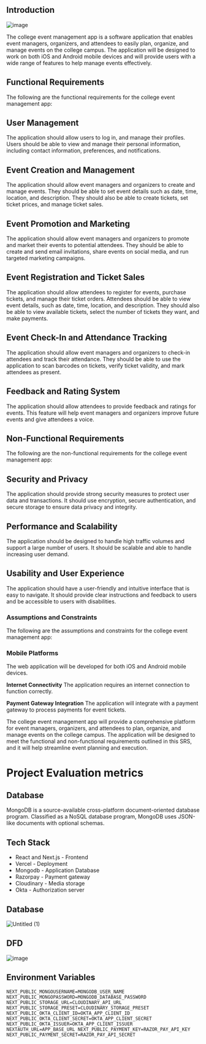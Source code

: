 ## Introduction
![image](https://user-images.githubusercontent.com/68949544/230344624-4ee1013e-14e0-47ea-aa35-5954fb64bb16.png)


The college event management app is a software application that enables event managers, organizers, and attendees to easily plan, organize, and manage events on the college campus. The application will be designed to work on both iOS and Android mobile devices and will provide users with a wide range of features to help manage events effectively.

## Functional Requirements

The following are the functional requirements for the college event management app:

## User Management

The application should allow users to log in, and manage their profiles. Users should be able to view and manage their personal information, including contact information, preferences, and notifications.

## Event Creation and Management

The application should allow event managers and organizers to create and manage events. They should be able to set event details such as date, time, location, and description. They should also be able to create tickets, set ticket prices, and manage ticket sales.

## Event Promotion and Marketing

The application should allow event managers and organizers to promote and market their events to potential attendees. They should be able to create and send email invitations, share events on social media, and run targeted marketing campaigns.

## Event Registration and Ticket Sales

The application should allow attendees to register for events, purchase tickets, and manage their ticket orders. Attendees should be able to view event details, such as date, time, location, and description. They should also be able to view available tickets, select the number of tickets they want, and make payments.

## **Event Check-In and Attendance Tracking**

The application should allow event managers and organizers to check-in attendees and track their attendance. They should be able to use the application to scan barcodes on tickets, verify ticket validity, and mark attendees as present.

## Feedback and Rating System

The application should allow attendees to provide feedback and ratings for events. This feature will help event managers and organizers improve future events and give attendees a voice.

## Non-Functional Requirements

The following are the non-functional requirements for the college event management app:

## Security and Privacy

The application should provide strong security measures to protect user data and transactions. It should use encryption, secure authentication, and secure storage to ensure data privacy and integrity.

## Performance and Scalability

The application should be designed to handle high traffic volumes and support a large number of users. It should be scalable and able to handle increasing user demand.

## Usability and User Experience

The application should have a user-friendly and intuitive interface that is easy to navigate. It should provide clear instructions and feedback to users and be accessible to users with disabilities.

### Assumptions and Constraints

The following are the assumptions and constraints for the college event management app:

### Mobile Platforms

The web application will be developed for both iOS and Android mobile devices.

**Internet Connectivity**
The application requires an internet connection to function correctly.

**Payment Gateway Integration**
The application will integrate with a payment gateway to process payments for event tickets.

The college event management app will provide a comprehensive platform for event managers, organizers, and attendees to plan, organize, and manage events on the college campus. The application will be designed to meet the functional and non-functional requirements outlined in this SRS, and it will help streamline event planning and execution.

# Project Evaluation metrics

## Database

MongoDB is a source-available cross-platform document-oriented database program.
Classified as a NoSQL database program, MongoDB uses JSON-like documents with optional
schemas.

## Tech Stack

- React and Next.js - Frontend
- Vercel - Deployment
- Mongodb - Application Database
- Razorpay - Payment gateway
- Cloudinary - Media storage
- Okta - Authorization server

## Database
![Untitled (1)](https://user-images.githubusercontent.com/68949544/225380574-6812938e-9e36-411e-b170-c8ed3f59ee5f.png)

## DFD
![image](https://user-images.githubusercontent.com/68949544/225380812-c1d8f070-339e-4e38-90fb-52fd50940df5.png)

## Environment Variables
``
NEXT_PUBLIC_MONGOUSERNAME=MONGODB_USER_NAME
NEXT_PUBLIC_MONGOPASSWORD=MONGODB_DATABASE_PASSWORD
NEXT_PUBLIC_STORAGE_URL=CLOUDINARY_API_URL
NEXT_PUBLIC_STORAGE_PRESET=CLOUDINARY_STORAGE_PRESET
NEXT_PUBLIC_OKTA_CLIENT_ID=OKTA_APP_CLIENT_ID
NEXT_PUBLIC_OKTA_CLIENT_SECRET=OKTA_APP_CLIENT_SECRET
NEXT_PUBLIC_OKTA_ISSUER=OKTA_APP_CLIENT_ISSUER
NEXTAUTH_URL=APP_BASE_URL
NEXT_PUBLIC_PAYMENT_KEY=RAZOR_PAY_API_KEY
NEXT_PUBLIC_PAYMENT_SECRET=RAZOR_PAY_API_SECRET
``
